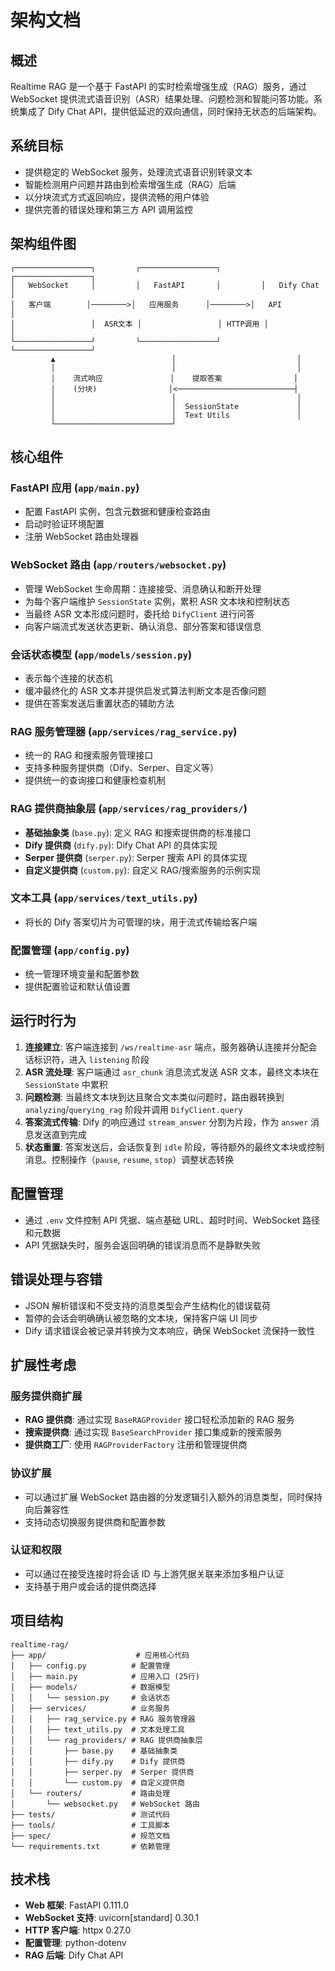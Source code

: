 # 架构文档

## 概述

Realtime RAG 是一个基于 FastAPI 的实时检索增强生成（RAG）服务，通过 WebSocket 提供流式语音识别（ASR）结果处理、问题检测和智能问答功能。系统集成了 Dify Chat API，提供低延迟的双向通信，同时保持无状态的后端架构。

## 系统目标

- 提供稳定的 WebSocket 服务，处理流式语音识别转录文本
- 智能检测用户问题并路由到检索增强生成（RAG）后端
- 以分块流式方式返回响应，提供流畅的用户体验
- 提供完善的错误处理和第三方 API 调用监控

## 架构组件图

```
┌─────────────────┐         ┌─────────────────┐         ┌─────────────────┐
│   WebSocket     │         │   FastAPI       │         │   Dify Chat     │
│   客户端        │────────>│   应用服务      │────────>│   API           │
│                 │  ASR文本 │                 │ HTTP调用 │                 │
└─────────────────┘         └─────────────────┘         └─────────────────┘
         ▲                          │                           │
         │                          │                           │
         │    流式响应               │    提取答案                │
         │    (分块)                │<──────────────────────────┤
         │                          │                           │
         │                          │  SessionState             │
         │                          │  Text Utils               │
         └──────────────────────────┘
```

## 核心组件

### FastAPI 应用 (`app/main.py`)
- 配置 FastAPI 实例，包含元数据和健康检查路由
- 启动时验证环境配置
- 注册 WebSocket 路由处理器

### WebSocket 路由 (`app/routers/websocket.py`)
- 管理 WebSocket 生命周期：连接接受、消息确认和断开处理
- 为每个客户端维护 `SessionState` 实例，累积 ASR 文本块和控制状态
- 当最终 ASR 文本形成问题时，委托给 `DifyClient` 进行问答
- 向客户端流式发送状态更新、确认消息、部分答案和错误信息

### 会话状态模型 (`app/models/session.py`)
- 表示每个连接的状态机
- 缓冲最终化的 ASR 文本并提供启发式算法判断文本是否像问题
- 提供在答案发送后重置状态的辅助方法

### RAG 服务管理器 (`app/services/rag_service.py`)
- 统一的 RAG 和搜索服务管理接口
- 支持多种服务提供商（Dify、Serper、自定义等）
- 提供统一的查询接口和健康检查机制

### RAG 提供商抽象层 (`app/services/rag_providers/`)
- **基础抽象类** (`base.py`): 定义 RAG 和搜索提供商的标准接口
- **Dify 提供商** (`dify.py`): Dify Chat API 的具体实现
- **Serper 提供商** (`serper.py`): Serper 搜索 API 的具体实现
- **自定义提供商** (`custom.py`): 自定义 RAG/搜索服务的示例实现

### 文本工具 (`app/services/text_utils.py`)
- 将长的 Dify 答案切片为可管理的块，用于流式传输给客户端

### 配置管理 (`app/config.py`)
- 统一管理环境变量和配置参数
- 提供配置验证和默认值设置

## 运行时行为

1. **连接建立**: 客户端连接到 `/ws/realtime-asr` 端点，服务器确认连接并分配会话标识符，进入 `listening` 阶段
2. **ASR 流处理**: 客户端通过 `asr_chunk` 消息流式发送 ASR 文本，最终文本块在 `SessionState` 中累积
3. **问题检测**: 当最终文本块到达且聚合文本类似问题时，路由器转换到 `analyzing`/`querying_rag` 阶段并调用 `DifyClient.query`
4. **答案流式传输**: Dify 的响应通过 `stream_answer` 分割为片段，作为 `answer` 消息发送直到完成
5. **状态重置**: 答案发送后，会话恢复到 `idle` 阶段，等待额外的最终文本块或控制消息。控制操作（`pause`, `resume`, `stop`）调整状态转换

## 配置管理

- 通过 `.env` 文件控制 API 凭据、端点基础 URL、超时时间、WebSocket 路径和元数据
- API 凭据缺失时，服务会返回明确的错误消息而不是静默失败

## 错误处理与容错

- JSON 解析错误和不受支持的消息类型会产生结构化的错误载荷
- 暂停的会话会明确确认被忽略的文本块，保持客户端 UI 同步
- Dify 请求错误会被记录并转换为文本响应，确保 WebSocket 流保持一致性

## 扩展性考虑

### 服务提供商扩展
- **RAG 提供商**: 通过实现 `BaseRAGProvider` 接口轻松添加新的 RAG 服务
- **搜索提供商**: 通过实现 `BaseSearchProvider` 接口集成新的搜索服务
- **提供商工厂**: 使用 `RAGProviderFactory` 注册和管理提供商

### 协议扩展
- 可以通过扩展 WebSocket 路由器的分发逻辑引入额外的消息类型，同时保持向后兼容性
- 支持动态切换服务提供商和配置参数

### 认证和权限
- 可以通过在接受连接时将会话 ID 与上游凭据关联来添加多租户认证
- 支持基于用户或会话的提供商选择

## 项目结构

```
realtime-rag/
├── app/                    # 应用核心代码
│   ├── config.py          # 配置管理
│   ├── main.py            # 应用入口 (25行)
│   ├── models/            # 数据模型
│   │   └── session.py     # 会话状态
│   ├── services/          # 业务服务
│   │   ├── rag_service.py # RAG 服务管理器
│   │   ├── text_utils.py  # 文本处理工具
│   │   └── rag_providers/ # RAG 提供商抽象层
│   │       ├── base.py    # 基础抽象类
│   │       ├── dify.py    # Dify 提供商
│   │       ├── serper.py  # Serper 提供商
│   │       └── custom.py  # 自定义提供商
│   └── routers/           # 路由处理
│       └── websocket.py   # WebSocket 路由
├── tests/                 # 测试代码
├── tools/                 # 工具脚本
├── spec/                  # 规范文档
└── requirements.txt       # 依赖管理
```

## 技术栈

- **Web 框架**: FastAPI 0.111.0
- **WebSocket 支持**: uvicorn[standard] 0.30.1
- **HTTP 客户端**: httpx 0.27.0
- **配置管理**: python-dotenv
- **RAG 后端**: Dify Chat API
